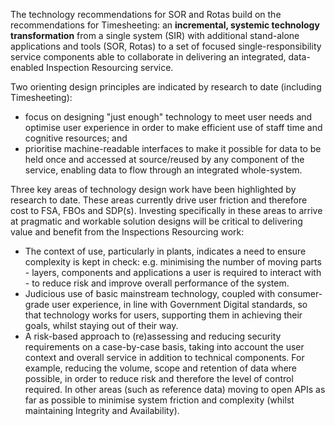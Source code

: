 
The technology recommendations for SOR and Rotas build on the recommendations for Timesheeting: an **incremental, systemic technology transformation** from a single system (SIR) with additional stand-alone applications and tools (SOR, Rotas) to a set of focused single-responsibility service components able to collaborate in delivering an integrated, data-enabled Inspection Resourcing service.

Two orienting design principles are indicated by research to date (including Timesheeting): 

 * focus on designing "just enough" technology to meet user needs and optimise user experience in order to make efficient use of staff time and cognitive resources; and 
 * prioritise machine-readable interfaces to make it possible for data to be held once and accessed at source/reused by any component of the service, enabling data to flow through an integrated whole-system.

Three key areas of technology design work have been highlighted by research to date. These areas currently drive user friction and therefore cost to FSA, FBOs and SDP(s). Investing specifically in these areas to arrive at pragmatic and workable solution designs will be critical to delivering value and benefit from the Inspections Resourcing work:

 * The context of use, particularly in plants, indicates a need to ensure complexity is kept in check: e.g. minimising the number of moving parts - layers, components and applications a user is required to interact with - to reduce risk and improve overall performance of the system.
 * Judicious use of basic mainstream technology, coupled with consumer-grade user experience, in line with Government Digital standards, so that technology works for users, supporting them in achieving their goals, whilst staying out of their way.
 * A risk-based approach to (re)assessing and reducing security requirements on a case-by-case basis, taking into account the user context and overall service in addition to technical components. For example, reducing the volume, scope and retention of data where possible, in order to reduce risk and therefore the level of control required. In other areas (such as reference data) moving to open APIs as far as possible to minimise system friction and complexity (whilst maintaining Integrity and Availability).

